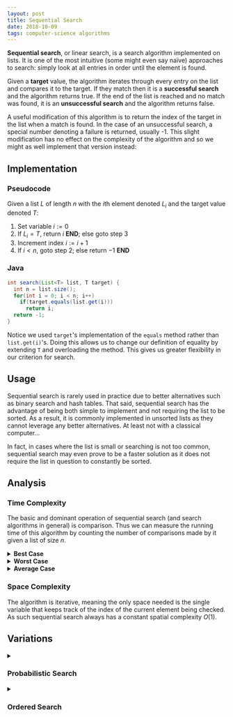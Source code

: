 ```yaml
---
layout: post
title: Sequential Search
date: 2018-10-09
tags: computer-science algorithms
---
```

**Sequential search**, or linear search, is a search algorithm implemented on lists. It is one of the most intuitive (some might even say naïve) approaches to search: simply look at all entries in order until the element is found.

Given a **target** value, the algorithm iterates through every entry on the list and compares it to the target. If they match then it is a **successful search** and the algorithm returns true. If the end of the list is reached and no match was found, it is an **unsuccessful search** and the algorithm returns false.

<!--more-->

A useful modification of this algorithm is to return the index of the target in the list when a match is found. In the case of an unsuccessful search, a special number denoting a failure is returned, usually -1. This slight modification has no effect on the complexity of the algorithm and so we might as well implement that version instead:

## Implementation
### Pseudocode
Given a list $L$ of length $n$ with the $i$th element denoted $L_i$ and the target value denoted $T$:
1. Set variable $i:=0$
2. If $L_i=T$, return $i$ **END**; else goto step 3
3. Increment index $i:=i+1$
4. If $i<n$, goto step 2; else return $-1$ **END**

### Java
````java
int search(List<T> list, T target) {
  int n = list.size();
  for(int i = 0; i < n; i++)
    if(target.equals(list.get(i)))
      return i;
  return -1;
}
````
Notice we used `target`'s implementation of the `equals` method rather than `list.get(i)`'s. Doing this allows us to change our definition of equality by extending `T` and overloading the method. This gives us greater flexibility in our criterion for search.

<!-- ### Python
````python
def search(L, T):
  for True in range(len(L)):
    if L[i] == T:
      return True
  return False
```` -->

## Usage
Sequential search is rarely used in practice due to better alternatives such as binary search and hash tables. That said, sequential search has the advantage of being both simple to implement and not requiring the list to be sorted. As a result, it is commonly implemented in unsorted lists as they cannot leverage any better alternatives. At least not with a classical computer…

In fact, in cases where the list is small or searching is not too common, sequential search may even prove to be a faster solution as it does not require the list in question to constantly be sorted.

## Analysis
### Time Complexity
The basic and dominant operation of sequential search (and search algorithms in general) is comparison. Thus we can measure the running time of this algorithm by counting the number of comparisons made by it given a list of size $n$.

<details>
<summary><strong>Best Case</strong><br></summary>
The best case of sequential search is if the first element of the list is the target. In this case it takes only 1 comparison to return the successful search. Thus the best case complexity is $O(1)$.
<p></p></details>

<details>
<summary><strong>Worst Case</strong><br></summary>
The worst case of sequential search is if either the last element was the target or if the target was not even in the list. Both cases would take $n$ comparisons, with $n$ being the size of the list in question. Thus the worst case complexity is $O(n)$.
<p></p></details>

<details>
<summary><strong>Average Case</strong><br></summary>
The average case complexity of a search algorithm is the sum of the times it takes to search for each element divided by the number of elements. More formally:

$$\frac{s_1+s_2+\cdots+s_n}{n}=\displaystyle \sum_{i=1}^n\frac{s_i}{n}$$

<i>Where $s_i$ is the time it takes to search for the $i$th element, and $n$ is the length of the list.</i><p></p>

In sequential search, we have to perform $i$ comparisons to return $i$th element. Because of this we can write:

$$\frac{1+2+\cdots+n}{n}=\frac{n(n+1)}{2}\cdot\frac{1}{n}=\frac{n+1}{2}$$

But this assumes the target only appears once on the list. In general, it could appear $k$ times (randomly strewn about) in which case there is a more general average case:

$$\frac{n+1}{k+1}$$

Thus the average case complexity of sequential search is $O(\frac{n}{k})$ or $O(n)$ if we don't vary $k$.
<p></p>

<i>Note that this analysis assumes each element has an equal probability of being the target. This assumption is removed in one of the variations of sequential search shown below.</i>
</details>

### Space Complexity
The algorithm is iterative, meaning the only space needed is the single variable that keeps track of the index of the current element being checked. As such sequential search always has a constant spatial complexity $O(1)$.

## Variations
<details>
<summary><h3 class="inline">Probabilistic Search</h3></summary>
<!-- #### Probabilistic Search -->
Recall that our analysis of the complexity of sequential search assumed that each element in the list was equally likely (i.e a $\frac{1}{n}$ chance) to be searched for. If we remove this assumption, we are left with a more general case with the $i$th element having some probability $p_i$ of being searched for. Whenever we are analyzing the success case of the average complexity, these probabilities should all sum to 1:

$$\sum_{i\in n} p_i=1$$

<i>Just like before, the failure case will always take $n$ comparisons.</i>
<p></p>
We can express the average running time of a probabilistic search algorithm like so:

$$p_1s_1+p_2s_2+\cdots+p_ns_n=\sum_{i\in n}p_is_i$$

Since sequential search takes $i$ comparisons at the $i$th element, we can rewrite this for probabilistic sequential search as:

$$p_1+2p_2+\cdots+np_n=\sum_{i\in n}ip_i$$

If we know what frequency with which certain targets are searched for, we can rearrange the list such that things with a higher probability of being searched for are near the beginning. Thereby reducing the amount of comparisons needed on average.
<p></p>
<i>A way to implement this in practice might be to move searched items forward in the list (assuming the order of the list is not critical). This would eventually settle the list into to its ideal form, assuming the elements were searched with certain probabilities.</i>
<p></p>
If we are given a particular probability distribution, we can make stronger statements about the complexity of the search. For example, if the distribution is geometric and the elements are arranged from most to least likely, the average complexity will be $O(1)$. This is even better than binary search!
<p></p>
</details>

<details>
<summary><h3 class="inline">Ordered Search</h3></summary>
<!-- #### Ordered Search -->
Another assumption we can remove is that the list is unsorted, that is the arrangement of the list has no specific meaning and can even be changed on the fly. If we instead assume that the list <i>is</i> sorted we can improve the number of comparisons linear search takes. This is because we can stop checking once we have passed a value greater than the target (although it is still $O(n)$). Here is some pseudocode:
<p></p>
Given a list $L$ of length $n$ with the $i$th element denoted $L_i$ the target value denoted $T$ and $L_0\le L_1\le \cdots\le L_n$:
<p></p>
<ol>
  <li>Set variable $i:=0$</li>
  <li>If $L_i\ge T$, goto step 4</li>
  <li>Increment index $i:=i+1$ and goto step 2</li>
  <li>Return $L_i=T$ <b>END</b></li>
</ol>

Of course, because we have stipulated that the list be sorted, there are now faster search algorithms that can be used on it (like binary search). This obviates the use of sequential sort.
</details>
